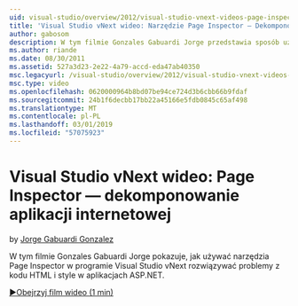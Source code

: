 ```yaml
---
uid: visual-studio/overview/2012/visual-studio-vnext-videos-page-inspector-decomposing-your-web-application
title: 'Visual Studio vNext wideo: Narzędzie Page Inspector — Dekomponowanie aplikacji internetowej | Dokumentacja firmy Microsoft'
author: gabosom
description: W tym filmie Gonzales Gabuardi Jorge przedstawia sposób użycia narzędzia Page Inspector w programie Visual Studio vNext rozwiązywać problemy z kodu HTML i style w aplikacji ASP.NET...
ms.author: riande
ms.date: 08/30/2011
ms.assetid: 527a3d23-2e22-4a79-accd-eda47ab40350
msc.legacyurl: /visual-studio/overview/2012/visual-studio-vnext-videos-page-inspector-decomposing-your-web-application
msc.type: video
ms.openlocfilehash: 0620000964b8bd07be94ce724d3b6cbb66b9fdaf
ms.sourcegitcommit: 24b1f6decbb17bb22a45166e5fdb0845c65af498
ms.translationtype: MT
ms.contentlocale: pl-PL
ms.lasthandoff: 03/01/2019
ms.locfileid: "57075923"
---
```

<a name="visual-studio-vnext-videos-page-inspector---decomposing-your-web-application"></a>Visual Studio vNext wideo: Page Inspector — dekomponowanie aplikacji internetowej
====================
by [Jorge Gabuardi Gonzalez](https://github.com/gabosom)

W tym filmie Gonzales Gabuardi Jorge pokazuje, jak używać narzędzia Page Inspector w programie Visual Studio vNext rozwiązywać problemy z kodu HTML i style w aplikacjach ASP.NET.

[&#9654;Obejrzyj film wideo (1 min)](https://channel9.msdn.com/Blogs/ASP-NET-Site-Videos/visual-studio-vnext-videos-page-inspector-decomposing-your-web-application)

